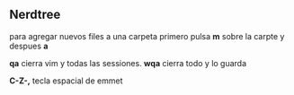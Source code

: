 ## Nerdtree
para agregar nuevos files a una carpeta primero pulsa **m** sobre la carpte y despues **a**

**qa** cierra vim y todas las sessiones. **wqa** cierra todo y lo guarda

**C-Z-,** tecla espacial de emmet
